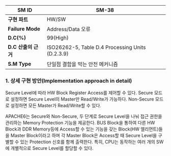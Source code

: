 
| **SM ID**          | SM-38                                            |
| ------------------ | ------------------------------------------------ |
| **구현 파트**          | HW/SW                                            |
| **Failure Mode**   | Address/Data 오류                                  |
| **D.C(%)**         | 99(High)                                         |
| **D.C** **산출의 근거** | ISO26262-5, Table D.4 Processing Units (D.2.3.9) |
| **S.M Type**       | 단일점 결함을 막는 안전 메커니즘                               |
### 1. 상세 구현 방안(Implementation approach in detail)
Secure Level에 따라 HW Block Register Access를 제어할 수 있다. Secure 모드로 설정하면 Secure Level의 Master만 Read/Write가 가능하다. Non-Secure 모드로 설정하면 모든 Master가 Read/Write할 수 있다.


APACHE6는 Secure와 Non-Secure, 두 단계로 Secure Level을 나눠 접근 권한을 관리하는 Memory Protection 기능을 제공한다. BUS Block을 통하여 다른 HW Block과 DDR Memory등에 Access할 수 있는 기능을 갖는 Block(HW 엘리먼트)들을 Master Block이라고 하며 각 Master Block은 Access할 때 Secure Level을 구별할 수 있는 Protection 신호를 함께 출력한다. 특히, CPU는 동작하는 여러 개의 SW에 개별적으로 Secure Level를 할당할 수 있다.